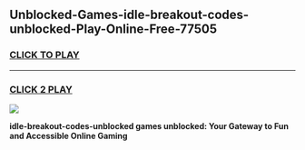 
## Unblocked-Games-idle-breakout-codes-unblocked-Play-Online-Free-77505
<h3>
<a href="https://premium76.site?title=idle-breakout-codes-unblocked&ref=26A">CLICK TO PLAY</a></h3>
<hr>

<h3>
<a href="https://premium76.site?title=idle-breakout-codes-unblocked&ref=26A">CLICK 2 PLAY</a>
  
</h3>

<a href="https://premium76.site?title=idle-breakout-codes-unblocked&ref=26A"><img src="https://clearcache.store/games.png"></a>


**idle-breakout-codes-unblocked games unblocked: Your Gateway to Fun and Accessible Online Gaming**
